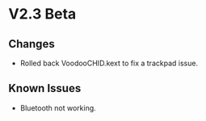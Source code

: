 # V2.3 Beta
## Changes
* Rolled back VoodooCHID.kext to fix a trackpad issue. 

## Known Issues 
* Bluetooth not working.
